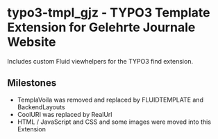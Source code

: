 # typo3-tmpl_gjz - TYPO3 Template Extension for Gelehrte Journale Website

Includes custom Fluid viewhelpers for the TYPO3 find extension.

## Milestones

* TemplaVoila was removed and replaced by FLUIDTEMPLATE and BackendLayouts
* CoolURI was replaced by RealUrl
* HTML / JavaScript and CSS and some images were moved into this Extension
